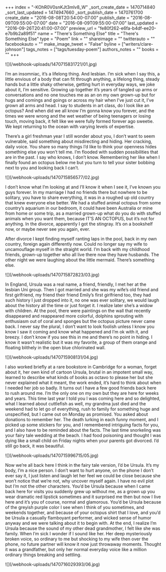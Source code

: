 +++
index = "-KOhR0V0snKJt3mlv8_W"
_sort_create_date = 1470714840
_sort_last_updated = 1474947660
_sort_publish_date = 1470761700
create_date = "2016-08-08T20:54:00-07:00"
publish_date = "2016-08-09T09:55:00-07:00"
date = "2016-08-09T09:55:00-07:00"
last_updated = "2016-09-26T20:41:00-07:00"
preview_url = "fe80f262-e6fa-b4df-ee20-e7b9b2a89f51"
name = "There's Something Else"
title = "There's Something Else"
type = "Poem"
link = ""
shareimage = ""
twitterauto = ""
facebookauto = ""
make_image_tweet = "False"
byline = ["writers/clare-johnson"]
tags_notes = ["tags/tuesday-poem"]
authors_notes = ""
books = ""
+++
<p class="image">![](/webhook-uploads/1470715831721/01.jpg)</p>

<p class="prose-poem">
I’m an insomniac, it’s a lifelong thing. And lesbian. I’m sick when I say this, a little envious of a body that can fit through anything, a lifelong thing, steady hands but a little shaky otherwise, getting hurt in everyday ways, we joke about it, I’m sensitive. Growing up together it’s years of tangled up arms or conversations and no one touches me as an on my own grown-up but for hugs and comings and goings or across my hair when I’ve just cut it, I’ve grown all arms and head. I say to students in art class, do I look like an octopus? And when did we all know I’m gonna know you forever, and the times we were wrong and the wet weather of being teenagers or losing touch, moving back, it felt like we were fully formed forever ago sweetie. We kept returning to the ocean with varying levels of expertise.</p>

<p class="prose-poem">There’s a girl freshman year I still wonder about you, I don’t want to seem vulnerable, said something about misdirecting and hiding. Her cracking, daily voice. You share so many things I’d like to think your openness hides something else you won’t tell me. I’m flooded with sudden possibilities that are in the past. I say who knows, I don’t know. Remembering her like when I finally found an octopus below me but you turn to tell your sister bobbing next to you and looking back I can’t.</p>

<p class="image">![](/webhook-uploads/1470715856577/02.jpg)</p>

<p class="prose-poem">I don’t know what I’m looking at and I’ll know it when I see it, I’ve known you guys forever. In my marriage I had no friends there but nowhere to be solitary, you have to share everything, it was in a roughed up old country that knew everyone else better. We had a stuffed animal octopus from some country’s aquarium in our bedroom, it could have been Australia or mine from home or some trip, as a married grown-up what do you do with stuffed animals when you want them, because IT’S AN OCTOPUS, but it’s not for anything. In the divorce, apparently I got the stingray. It’s on a bookshelf now, or maybe never see you again, ever.</p>

<p class="prose-poem">After divorce I kept finding myself ranting laps in the pool, back in my own country, foreign again differently now. Could no longer say my wife to uncamouflage myself in the straight world. I’m back with my childhood friends, grown-up together who all live there now they have husbands. The other night we were laughing about the little mermaid. There’s something else.</p>

<p class="image">![](/webhook-uploads/1470715872823/03.jpg)</p>

<p class="prose-poem">In England, Ursula was a real name, a friend, friendly, I met her at the lesbian Uni group. Then I got married and she was my wife’s old friend and first girlfriend, my friend their friend Emily’s first girlfriend too, they had such history I just dropped into it, no one was ever solitary, we would laugh about the history all the time or just forget it. I realize later she’s a widow with children. At the pool, there were paintings on the wall that recently disappeared and reappeared more colorful, dolphins sprouting with enthusiasm out of coral and sponges but the octopus picture never came back. I never say the plural, I don’t want to look foolish unless I know you know I saw it coming and know what happened and I’m ok with it, and breezy. I don’t know if you see this in me and there’s no point in hiding. I know it wasn’t realistic but it was my favorite, a group of them orange and floating blithely in the open blue chlorinated wall.</p> 

<p class="image">![](/webhook-uploads/1470715908131/04.jpg)</p>

<p class="prose-poem">I also worked briefly at a rare bookstore in Cambridge for a woman, forget about it, her own kind of cartoon Ursula, brutal in an impotent small way, learned to describe what kinds of books as octavo to please her but she never explained what it meant, the work ended, it’s hard to think about when I needed her job so badly. It turns out I have a few good friends back here to rush around me. I’m the only one on my own but they are here for weeks and years. This time last year I told you I was coming here and so delighted, what I learned about cuttlefish as well, my grandma just died and the weekend had to let go of everything, rush to family for something huge and unspecified, but I came out on Monday as promised. You asked about donations to remember her. The death lurking in each funny moment, and I picked up some stickers for you, and I remembered intriguing facts for you, and I also have to be reminded about the facts. The last time snorkeling was your fairy tale wedding at the beach. I had food poisoning and thought I was dying like a small child on Friday nights when your parents got divorced. I’d still go back, it was beautiful.</p>

<p class="image">![](/webhook-uploads/1470715996715/05.jpg)</p>

<p class="prose-poem">Now we’re all back here I think in the fairy tale version, I’d be Ursula. It’s my body, I’m a nice person. I don’t want to hurt anyone, on the phone I don’t ever say it, I just listen and laugh let her feel we could be close because she won’t notice that we’re not, why uncover myself again. I have no evil plot but I’m not the other characters. You’d be Ursula because when I came back here for visits you suddenly grew up without me, as a grown up you wear dramatic red lipstick sometimes and it surprised me then but now I live here and it’s you of course, normal and glamorous. You’d be Ursula because of the greyish purple color I see when I think of you sometimes, and weekends together, and because of your octopus shirt that I love, and you’d be Ursula a casually flamboyant performer, and wicked sense of humor anyway and we were talking about it to begin with. At the end, I realize I’m Ursula because the sound of my other dead grandmother, I felt like she was family. When I’m sick I wonder if I sound like her. Her deep mysteriously broken voice, so ordinary to me but shocking to my wife then over the phone, no future partner will know it now just throwaway moments. Thought it was a grandfather, but only her normal everyday voice like a million ordinary things breaking and settling.
</p>

<p class="image">![](/webhook-uploads/1470716029393/06.jpg)</p>